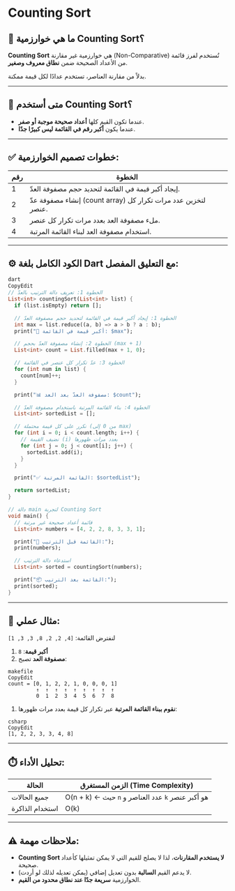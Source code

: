 # Counting Sort

## 🔵 ما هي خوارزمية Counting Sort؟

**Counting Sort** هي خوارزمية غير مقارنة (Non-Comparative) تُستخدم لفرز قائمة من الأعداد الصحيحة ضمن **نطاق معروف وصغير**.

بدلاً من مقارنة العناصر، تستخدم عدادًا لكل قيمة ممكنة.

---

## 📌 متى أستخدم Counting Sort؟

- عندما تكون القيم كلها **أعداد صحيحة موجبة أو صفر**.
- عندما يكون **أكبر رقم في القائمة ليس كبيرًا جدًا**.

---

## ✅ خطوات تصميم الخوارزمية:

| رقم | الخطوة |
| --- | --- |
| 1 | إيجاد أكبر قيمة في القائمة لتحديد حجم مصفوفة العدّ. |
| 2 | إنشاء مصفوفة عدّ (count array) لتخزين عدد مرات تكرار كل عنصر. |
| 3 | ملء مصفوفة العد بعدد مرات تكرار كل عنصر. |
| 4 | استخدام مصفوفة العد لبناء القائمة المرتبة. |

---

## ⚙️ الكود الكامل بلغة Dart مع التعليق المفصل:

```dart
dart
CopyEdit
// الخطوة 1: تعريف دالة الترتيب بالعدّ
List<int> countingSort(List<int> list) {
  if (list.isEmpty) return [];

  // الخطوة 1: إيجاد أكبر قيمة في القائمة لتحديد حجم مصفوفة العدّ
  int max = list.reduce((a, b) => a > b ? a : b);
  print("📏 أكبر قيمة في القائمة: $max");

  // الخطوة 2: إنشاء مصفوفة العدّ بحجم (max + 1)
  List<int> count = List.filled(max + 1, 0);

  // الخطوة 3: عدّ تكرار كل عنصر في القائمة
  for (int num in list) {
    count[num]++;
  }

  print("📊 مصفوفة العدّ بعد العد: $count");

  // الخطوة 4: بناء القائمة المرتبة باستخدام مصفوفة العدّ
  List<int> sortedList = [];

  // نكرر على كل قيمة محتملة (من 0 إلى max)
  for (int i = 0; i < count.length; i++) {
    // نضيف القيمة (i) بعدد مرات ظهورها
    for (int j = 0; j < count[i]; j++) {
      sortedList.add(i);
    }
  }

  print("✅ القائمة المرتبة: $sortedList");

  return sortedList;
}

// دالة main لتجربة Counting Sort
void main() {
  // قائمة أعداد صحيحة غير مرتبة
  List<int> numbers = [4, 2, 2, 8, 3, 3, 1];

  print("🔢 القائمة قبل الترتيب:");
  print(numbers);

  // استدعاء دالة الترتيب
  List<int> sorted = countingSort(numbers);

  print("📦 القائمة بعد الترتيب:");
  print(sorted);
}

```

---

## 🧪 مثال عملي:

لنفترض القائمة: `[4, 2, 2, 8, 3, 3, 1]`

1. **أكبر قيمة**: `8`
2. **مصفوفة العد** تصبح:

```
makefile
CopyEdit
count = [0, 1, 2, 2, 1, 0, 0, 0, 1]
         ↑  ↑  ↑  ↑  ↑  ↑  ↑  ↑  ↑
         0  1  2  3  4  5  6  7  8

```

1. **نقوم ببناء القائمة المرتبة** عبر تكرار كل قيمة بعدد مرات ظهورها:

```
csharp
CopyEdit
[1, 2, 2, 3, 3, 4, 8]

```

---

## ⏱️ تحليل الأداء:

| الحالة | الزمن المستغرق (Time Complexity) |
| --- | --- |
| جميع الحالات | O(n + k) ← حيث `n` عدد العناصر و `k` هو أكبر عنصر |
| استخدام الذاكرة | O(k) |

---

## ⚠️ ملاحظات مهمة:

- **Counting Sort لا يستخدم المقارنات**، لذا لا يصلح للقيم التي لا يمكن تمثيلها كأعداد صحيحة.
- لا يدعم القيم **السالبة** بدون تعديل إضافي (يمكن تعديله لذلك لو أردت).
- الخوارزمية **سريعة جدًا عند نطاق محدود من القيم**.